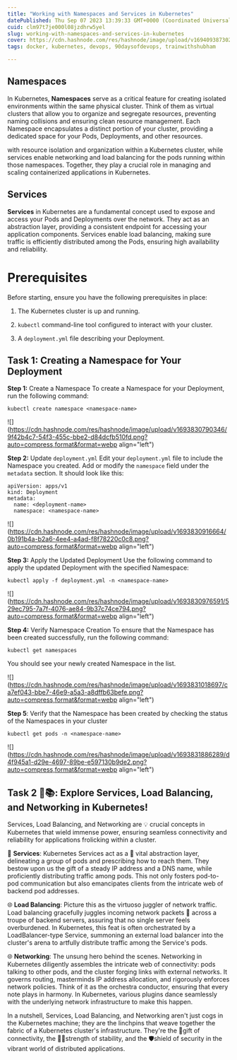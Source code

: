 ```yaml
---
title: "Working with Namespaces and Services in Kubernetes"
datePublished: Thu Sep 07 2023 13:39:33 GMT+0000 (Coordinated Universal Time)
cuid: clm97t7je000l08jzdhrw5yel
slug: working-with-namespaces-and-services-in-kubernetes
cover: https://cdn.hashnode.com/res/hashnode/image/upload/v1694093873028/dff74896-4394-4b40-a258-69316e885f28.png
tags: docker, kubernetes, devops, 90daysofdevops, trainwithshubham

---
```


## **Namespaces**

In Kubernetes, **Namespaces** serve as a critical feature for creating isolated environments within the same physical cluster. Think of them as virtual clusters that allow you to organize and segregate resources, preventing naming collisions and ensuring clean resource management. Each Namespace encapsulates a distinct portion of your cluster, providing a dedicated space for your Pods, Deployments, and other resources.

with resource isolation and organization within a Kubernetes cluster, while services enable networking and load balancing for the pods running within those namespaces. Together, they play a crucial role in managing and scaling containerized applications in Kubernetes.

## **Services**

**Services** in Kubernetes are a fundamental concept used to expose and access your Pods and Deployments over the network. They act as an abstraction layer, providing a consistent endpoint for accessing your application components. Services enable load balancing, making sure traffic is efficiently distributed among the Pods, ensuring high availability and reliability.

# **Prerequisites**

Before starting, ensure you have the following prerequisites in place:

1. The Kubernetes cluster is up and running.
    
2. `kubectl` command-line tool configured to interact with your cluster.
    
3. A `deployment.yml` file describing your Deployment.
    

## **Task 1: Creating a Namespace for Your Deployment**

**Step 1:** Create a Namespace To create a Namespace for your Deployment, run the following command:

```basic
kubectl create namespace <namespace-name>
```

![](https://cdn.hashnode.com/res/hashnode/image/upload/v1693830790346/9f42b4c7-54f3-455c-bbe2-d84dcfb510fd.png?auto=compress,format&format=webp align="left")

**Step 2:** Update `deployment.yml` Edit your `deployment.yml` file to include the Namespace you created. Add or modify the `namespace` field under the `metadata` section. It should look like this:

```basic
apiVersion: apps/v1
kind: Deployment
metadata:
  name: <deployment-name>
  namespace: <namespace-name>
```

![](https://cdn.hashnode.com/res/hashnode/image/upload/v1693830916664/0b191b4a-b2a6-4ee4-a4ad-f8f78220c0c8.png?auto=compress,format&format=webp align="left")

**Step 3:** Apply the Updated Deployment Use the following command to apply the updated Deployment with the specified Namespace:

```basic
kubectl apply -f deployment.yml -n <namespace-name>
```

![](https://cdn.hashnode.com/res/hashnode/image/upload/v1693830976591/529ec795-7a7f-4076-ae84-9b37c74ce794.png?auto=compress,format&format=webp align="left")

**Step 4:** Verify Namespace Creation To ensure that the Namespace has been created successfully, run the following command:

```basic
kubectl get namespaces
```

You should see your newly created Namespace in the list.

![](https://cdn.hashnode.com/res/hashnode/image/upload/v1693831018697/ca7ef043-bbe7-46e9-a5a3-a8dffb63befe.png?auto=compress,format&format=webp align="left")

**Step 5**: Verify that the Namespace has been created by checking the status of the Namespaces in your cluster

```basic
kubectl get pods -n <namespace-name>
```

![](https://cdn.hashnode.com/res/hashnode/image/upload/v1693831886289/d4f945a1-d29e-4697-89be-e597130b9de2.png?auto=compress,format&format=webp align="left")

## Task 2 🚀📚: Explore Services, Load Balancing, and Networking in Kubernetes!

Services, Load Balancing, and Networking are 💡 crucial concepts in Kubernetes that wield immense power, ensuring seamless connectivity and reliability for applications frolicking within a cluster.

🔗 **Services**: Kubernetes Services act as a 🧩 vital abstraction layer, delineating a group of pods and prescribing how to reach them. They bestow upon us the gift of a steady IP address and a DNS name, while proficiently distributing traffic among pods. This not only fosters pod-to-pod communication but also emancipates clients from the intricate web of backend pod addresses.

🌐 **Load Balancing**: Picture this as the virtuoso juggler of network traffic. Load balancing gracefully juggles incoming network packets 🤹 across a troupe of backend servers, assuring that no single server feels overburdened. In Kubernetes, this feat is often orchestrated by a LoadBalancer-type Service, summoning an external load balancer into the cluster's arena to artfully distribute traffic among the Service's pods.

🌐 **Networking**: The unsung hero behind the scenes. Networking in Kubernetes diligently assembles the intricate web of connectivity: pods talking to other pods, and the cluster forging links with external networks. It governs routing, masterminds IP address allocation, and rigorously enforces network policies. Think of it as the orchestra conductor, ensuring that every note plays in harmony. In Kubernetes, various plugins dance seamlessly with the underlying network infrastructure to make this happen.

In a nutshell, Services, Load Balancing, and Networking aren't just cogs in the Kubernetes machine; they are the linchpins that weave together the fabric of a Kubernetes cluster's infrastructure. They're the 🎁gift of connectivity, the 🏋️‍♂️strength of stability, and the 🛡️shield of security in the vibrant world of distributed applications.